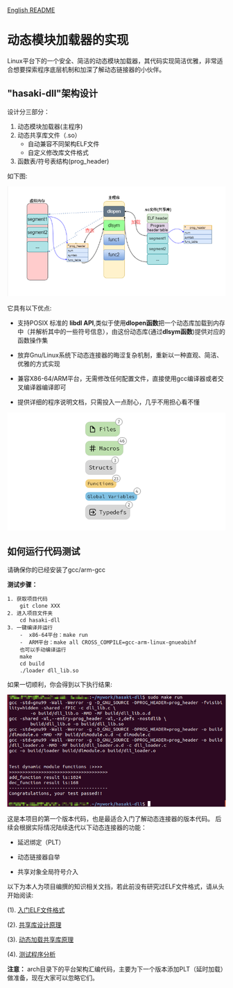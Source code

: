 [English README](../README.md)

# 动态模块加载器的实现

Linux平台下的一个安全、简洁的动态模块加载器，其代码实现简洁优雅，非常适合想要探索程序底层机制和加深了解动态链接器的小伙伴。

## "hasaki-dll"架构设计

设计分三部分：

1. 动态模块加载器(主程序)
2. 动态共享库文件（.so）
    - 自动兼容不同架构ELF文件
    - 自定义修改库文件格式
3. 函数表/符号表结构(prog_header)

如下图:

![](../picture/arch.png)

它具有以下优点:

- 支持POSIX 标准的 **libdl API**,类似于使用**dlopen函数**把一个动态库加载到内存中（并解析其中的一些符号信息），由这份动态库(通过**dlsym函数**)提供对应的函数操作集

- 放弃Gnu/Linux系统下动态连接器的晦涩复杂机制，重新以一种直观、简洁、优雅的方式实现

- 兼容X86-64/ARM平台，无需修改任何配置文件，直接使用gcc编译器或者交叉编译器编译即可

- 提供详细的程序说明文档，只需投入一点耐心，几乎不用担心看不懂

![](../picture/all.png)

## 如何运行代码测试
请确保你的已经安装了gcc/arm-gcc

**测试步骤：**
```
1. 获取项目代码
    git clone XXX
2. 进入项目文件夹
    cd hasaki-dll
3. 一键编译并运行
    -  x86-64平台：make run
    -  ARM平台：make all CROSS_COMPILE=gcc-arm-linux-gnueabihf
    也可以手动编译运行
    make
    cd build
    ./loader dll_lib.so
```

如果一切顺利，你会得到以下执行结果:

![](../picture/x86_64-test.png)


这是本项目的第一个版本代码，也是最适合入门了解动态连接器的版本代码。
后续会根据实际情况陆续迭代以下动态连接器的功能：

- 延迟绑定（PLT）

- 动态链接器自举

- 共享对象全局符号介入


以下为本人为项目编撰的知识相关文挡，若此前没有研究过ELF文件格式，请从头开始阅读:

(1). [入门ELF文件格式](../doc/ELF文件格式入门.md)

(2). [共享库设计原理](../doc/共享库设计原理.md)

(3). [动态加载共享库原理](../doc/动态加载共享库原理.md)

(4). [测试程序分析](../doc/测试程序分析.md)



**注意：** arch目录下的平台架构汇编代码，主要为下一个版本添加PLT（延时加载）做准备，现在大家可以忽略它们。